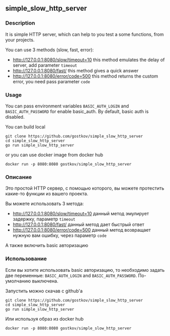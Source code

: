 ## simple_slow_http_server

### Description
It is simple HTTP server, which can help to you test a some functions, from your projects.

You can use 3 methods (slow, fast, error):
- http://127.0.0.1:8080/slow/timeout=10 this method emulates the delay of server, add parameter `timeout`
- http://127.0.0.1:8080/fast/ this method gives a quick answer
- http://127.0.0.1:8080/error/code=500 this method returns the custom error, you need pass parameter `code`

### Usage

You can pass environment variables `BASIC_AUTH_LOGIN` and `BASIC_AUTH_PASSWORD` for enable basic_auth. By default, basic auth is disabled.

You can build local
```shell
git clone https://github.com/gostkov/simple_slow_http_server
cd simple_slow_http_server
go run simple_slow_http_server
```

or you can use docker image from docker hub

```shell
docker run -p 8080:8080 gostkov/simple_slow_http_server
```

### Описание
Это простой HTTP сервер, с помощью которого, вы можете протестить какие-то функции из вашего проекта.

Вы можете использовать 3 метода:
- http://127.0.0.1:8080/slow/timeout=10 данный метод эмулирует задержку, параметр `timeout`
- http://127.0.0.1:8080/fast/ данный метод дает быстрый ответ
- http://127.0.0.1:8080/error/code=500 данный метод возвращает нужную вам ошибку, через параметр `code`

А также включить basic авторизацию

### Использование
Если вы хотите использовать basic авторизацию, то необходимо задать две переменные: `BASIC_AUTH_LOGIN` and `BASIC_AUTH_PASSWORD`. По-умолчанию выключена.

Запустить можно скачав с github'а
```shell
git clone https://github.com/gostkov/simple_slow_http_server
cd simple_slow_http_server
go run simple_slow_http_server
```

Или используя образ из docker hub

```shell
docker run -p 8080:8080 gostkov/simple_slow_http_server
```
